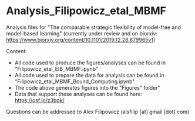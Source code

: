 # Analysis_Filipowicz_etal_MBMF
Analysis files for "The comparable strategic flexibility of model-free and model-based learning" (currently under review and on biorxiv: https://www.biorxiv.org/content/10.1101/2019.12.28.879965v1)

Content:

- All code used to produce the figures/analyses can be found in "Filipowicz_etal_EIB_MBMF.ipynb"
- All code used to prepare the data for analysis can be found in "Filipowicz_etal_MBMF_Bound_Computing.ipynb"
- The code above generates figures into the "Figures" folder"
- Data that support these analyses can be found here: https://osf.io/z3bpk/

Questions can be addressed to Alex Filipowicz (alsfilip [at] gmail [dot] com)
